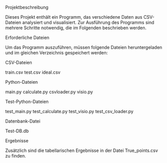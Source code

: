 Projektbeschreibung

Dieses Projekt enthält ein Programm, das verschiedene Daten aus CSV-Dateien analysiert und visualisiert. Zur Ausführung des Programms sind mehrere Schritte notwendig, die im Folgenden beschrieben werden.

Erforderliche Dateien

Um das Programm auszuführen, müssen folgende Dateien heruntergeladen und im gleichen Verzeichnis gespeichert werden:

CSV-Dateien

train.csv
test.csv
ideal.csv

Python-Dateien

main.py
calculate.py
csvloader.py
visio.py

Test-Python-Dateien

test_main.py
test_calculate.py
test_visio.py
test_csv_loader.py

Datenbank-Datei

Test-DB.db

Ergebnisse

Zusätzlich sind die tabellarischen Ergebnisse in der Datei True_points.csv zu finden.
